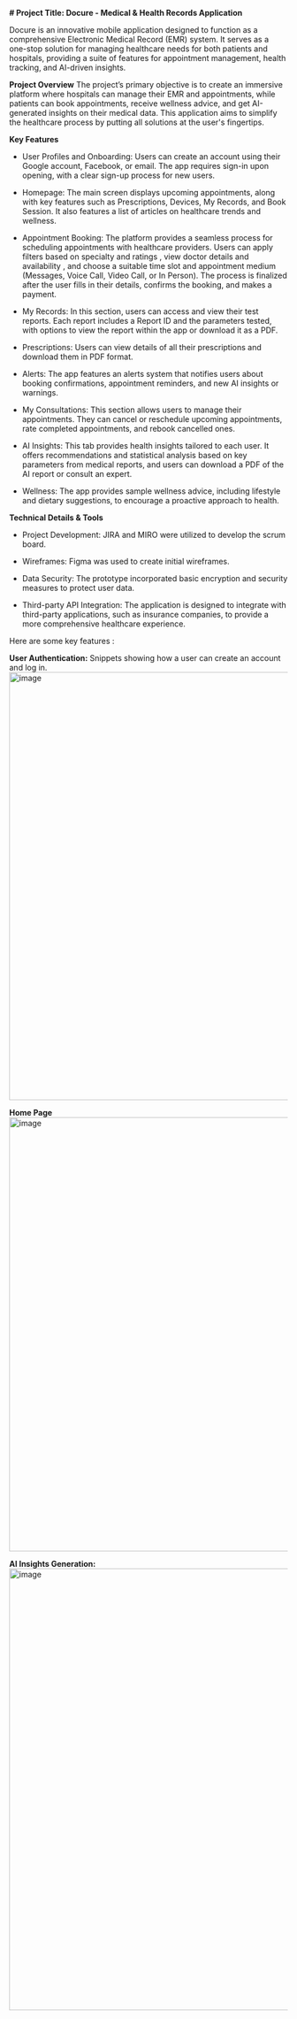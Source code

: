 <b># Project Title: Docure - Medical & Health Records Application</b>

Docure is an innovative mobile application designed to function as a comprehensive Electronic Medical Record (EMR) system. It serves as a one-stop solution for managing healthcare needs for both patients and hospitals, providing a suite of features for appointment management, health tracking, and AI-driven insights.

<b>Project Overview</b>
The project’s primary objective is to create an immersive platform where hospitals can manage their EMR and appointments, while patients can book appointments, receive wellness advice, and get AI-generated insights on their medical data. This application aims to simplify the healthcare process by putting all solutions at the user's fingertips.

<b>Key Features</b>

* User Profiles and Onboarding: Users can create an account using their Google account, Facebook, or email. The app requires sign-in upon opening, with a clear sign-up process for new users.


* Homepage: The main screen displays upcoming appointments, along with key features such as Prescriptions, Devices, My Records, and Book Session. It also features a list of articles on healthcare trends and wellness.


* Appointment Booking: The platform provides a seamless process for scheduling appointments with healthcare providers. Users can apply filters based on specialty and ratings , view doctor details and availability , and choose a suitable time slot and appointment medium (Messages, Voice Call, Video Call, or In Person). The process is finalized after the user fills in their details, confirms the booking, and makes a payment.


* My Records: In this section, users can access and view their test reports. Each report includes a Report ID and the parameters tested, with options to view the report within the app or download it as a PDF.


* Prescriptions: Users can view details of all their prescriptions and download them in PDF format.

* Alerts: The app features an alerts system that notifies users about booking confirmations, appointment reminders, and new AI insights or warnings.

* My Consultations: This section allows users to manage their appointments. They can cancel or reschedule upcoming appointments, rate completed appointments, and rebook cancelled ones.

* AI Insights: This tab provides health insights tailored to each user. It offers recommendations and statistical analysis based on key parameters from medical reports, and users can download a PDF of the AI report or consult an expert.


* Wellness: The app provides sample wellness advice, including lifestyle and dietary suggestions, to encourage a proactive approach to health.

<b>Technical Details & Tools</b>

* Project Development: JIRA and MIRO were utilized to develop the scrum board.

* Wireframes: Figma was used to create initial wireframes.

* Data Security: The prototype incorporated basic encryption and security measures to protect user data.

* Third-party API Integration: The application is designed to integrate with third-party applications, such as insurance companies, to provide a more comprehensive healthcare experience.

Here are some key features :

<b>User Authentication:</b> Snippets showing how a user can create an account and log in.
<img width="866" height="774" alt="image" src="https://github.com/user-attachments/assets/2184f21b-2330-4476-8ef9-fbd9b3590035" />


<b>Home Page </b> 
<img width="707" height="785" alt="image" src="https://github.com/user-attachments/assets/9180f821-0c72-4259-82b3-aa0574f281cf" />



<b>AI Insights Generation:</b> 
<img width="812" height="799" alt="image" src="https://github.com/user-attachments/assets/8c27008a-c7af-4b19-bae1-d3dce94d213f" />



